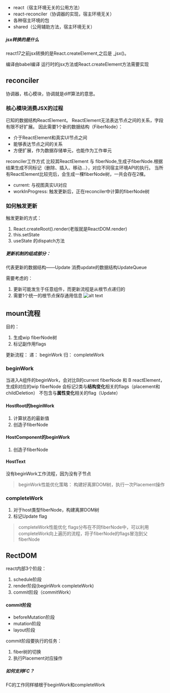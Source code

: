 - react（宿主环境无关的公用方法）
- react-reconciler（协调器的实现，宿主环境无关）
- 各种宿主环境的包
- shared（公用辅助方法，宿主环境无关）

##### jsx转换的是什么

react17之前jsx转换的是React.createElement,之后是 \_jsx()。

编译由babel编译
运行时的jsx方法或React.createElement方法需要实现

## reconciler

协调器，核心模块，协调就是diff算法的意思。

### 核心模块消费JSX的过程

已知的数据结构ReactElement。
ReactElement无法表达节点之间的关系，字段有限不好扩展。
因此需要1个新的数据结构（FiberNode）：

- 介于ReactElement和真实UI节点之间
- 能够表达节点之间的关系
- 方便扩展，作为数据存储单元，也能作为工作单元

reconciler工作方式
比较其ReactElement 与 fiberNode,生成子fiberNode.根据结果生成不同标记（删除、插入、移动...），对应不同宿主环境API的执行。
当所有ReactElement比较完后，会生成一棵fiberNode树，一共会存在2棵。

- current: 与视图真实UI对应
- workInProgress: 触发更新后，正在reconciler中计算的fiberNode树

### 如何触发更新

触发更新的方式：

1. React.createRoot().render(老版就是ReactDOM.render)
2. this.setState
3. useState 的dispatch方法

##### 更新机制的组成部分：

代表更新的数据结构——Update
消费update的数据结构UpdateQueue

需要考虑的：

1. 更新可能发生于任意组件，而更新流程是从根节点递归的
2. 需要1个统一的根节点保存通用信息
   ![alt text](../imgs/react/createRoot.png)

## mount流程

目的：

1. 生成wip fiberNode树
2. 标记副作用flags

更新流程：
递： beginWork
归： completeWork

### beginWork

当进入A组件的beginWork，会对比B的current fiberNode 和 B reactElement，生成B对应的wip fiberNode
会标记2类与**结构变化**相关的flags（placement和childDeletion）
不包含与**属性变化**相关的flag（Update）

#### HostRoot的beginWork

1. 计算状态的最新值
2. 创造子fiberNode

#### HostComponent的beginWork

1. 创造子fiberNode

#### HostText

没有beginWork工作流程，因为没有子节点

> beginWork性能优化策略：
> 构建好离屏DOM树，执行一次Placement操作

### completeWork

1. 对于host类型fiberNode，构建离屏DOM树
2. 标记Update flag

> completeWork性能优化
> flags分布在不同fiberNode中，可以利用completeWork向上遍历的流程，将子fiberNode的flags冒泡到父fiberNode

## RectDOM

react内部3个阶段：

1. schedule阶段
2. render阶段(beginWork completeWork)
3. commit阶段（commitWork）

#### commit阶段

- beforeMutation阶段
- mutation阶段
- layout阶段

commit阶段要执行的任务：

1. fiber树的切换
2. 执行Placement对应操作

##### 如何支持FC？

FC的工作同样植根于beginWork和completeWork
